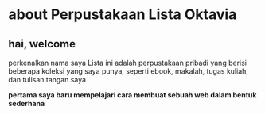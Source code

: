 <html>
<head>
<title>Perpustakaan Lista Oktavia</title>
</head>
<body>
<h1>about Perpustakaan Lista Oktavia</h1>
<h2>hai, welcome</h2>
<p>perkenalkan nama saya Lista ini adalah perpustakaan pribadi yang berisi beberapa koleksi yang saya punya, seperti ebook, makalah, tugas kuliah, dan tulisan tangan saya

<b>pertama<b/> saya baru mempelajari cara membuat sebuah web dalam bentuk sederhana
<p>
</body>
</html>
<a href"https://lib.ub.ac.id/>
